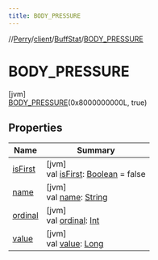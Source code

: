 ```yaml
---
title: BODY_PRESSURE
---
```

//[Perry](../../../../index.html)/[client](../../index.html)/[BuffStat](../index.html)/[BODY_PRESSURE](index.html)



# BODY_PRESSURE



[jvm]\
[BODY_PRESSURE](index.html)(0x8000000000L, true)



## Properties


| Name | Summary |
|---|---|
| [isFirst](../is-first.html) | [jvm]<br>val [isFirst](../is-first.html): [Boolean](https://kotlinlang.org/api/latest/jvm/stdlib/kotlin/-boolean/index.html) = false |
| [name](../../../tools.settings/-database-type/-my-s-q-l/index.html#-372974862%2FProperties%2F863300109) | [jvm]<br>val [name](../../../tools.settings/-database-type/-my-s-q-l/index.html#-372974862%2FProperties%2F863300109): [String](https://kotlinlang.org/api/latest/jvm/stdlib/kotlin/-string/index.html) |
| [ordinal](../../../tools.settings/-database-type/-my-s-q-l/index.html#-739389684%2FProperties%2F863300109) | [jvm]<br>val [ordinal](../../../tools.settings/-database-type/-my-s-q-l/index.html#-739389684%2FProperties%2F863300109): [Int](https://kotlinlang.org/api/latest/jvm/stdlib/kotlin/-int/index.html) |
| [value](../value.html) | [jvm]<br>val [value](../value.html): [Long](https://kotlinlang.org/api/latest/jvm/stdlib/kotlin/-long/index.html) |

